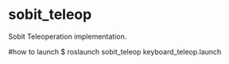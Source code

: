 sobit_teleop
================

Sobit Teleoperation implementation. 

#how to launch
$ roslaunch sobit_teleop keyboard_teleop.launch

